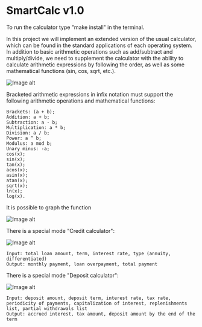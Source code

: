 # SmartCalc v1.0

 To run the calculator type "make install" in the terminal.

 In this project we will implement an extended version of the usual calculator, which can be found in the standard applications of each operating system. In addition to basic arithmetic operations such as add/subtract and multiply/divide, we need to supplement the calculator with the ability to calculate arithmetic expressions by following the order, as well as some mathematical functions (sin, cos, sqrt, etc.).

![Image alt](https://github.com/iayako/fuzzy-quasar/blob/main/images/smartcalc1.png)

 Bracketed arithmetic expressions in infix notation must support the following arithmetic operations and mathematical functions:

	Brackets: (a + b);
	Addition: a + b;
	Subtraction: a - b;
	Multiplication: a * b;
	Division: a / b;
	Power: a ^ b;
	Modulus: a mod b;
	Unary minus: -a;
	cos(x);
	sin(x);
	tan(x);
	acos(x);
	asin(x);
	atan(x);
	sqrt(x);
	ln(x);
	log(x).

 It is possible to graph the function

![Image alt](https://github.com/iayako/fuzzy-quasar/blob/main/images/smartcalc2.png)

 There is a special mode "Credit calculator":

![Image alt](https://github.com/iayako/fuzzy-quasar/blob/main/images/smartcalc3.png)

	Input: total loan amount, term, interest rate, type (annuity, differentiated)
	Output: monthly payment, loan overpayment, total payment

 There is a special mode "Deposit calculator":

![Image alt](https://github.com/iayako/fuzzy-quasar/blob/main/images/smartcalc4.png)

	Input: deposit amount, deposit term, interest rate, tax rate, periodicity of payments, capitalization of interest, replenishments list, partial withdrawals list
	Output: accrued interest, tax amount, deposit amount by the end of the term
